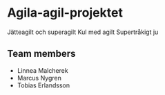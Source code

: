 # Agila-agil-projektet
Jätteagilt och superagilt
Kul med agilt
Supertråkigt ju

Team members
------------
- Linnea Malcherek
- Marcus Nygren
- Tobias Erlandsson